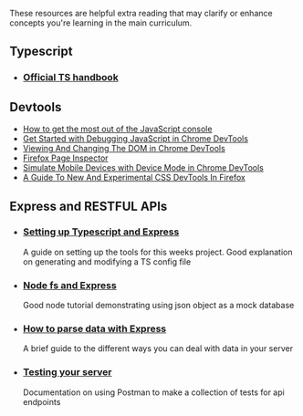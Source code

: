 These resources are helpful extra reading that may clarify or enhance concepts you're learning in the main curriculum.
## Typescript

- ### [Official TS handbook](https://www.typescriptlang.org/docs/handbook/intro.html) 

## Devtools
- [How to get the most out of the JavaScript console](https://www.freecodecamp.org/news/how-to-get-the-most-out-of-the-javascript-console-b57ca9db3e6d/)
- [Get Started with Debugging JavaScript in Chrome DevTools](https://developers.google.com/web/tools/chrome-devtools/javascript/)  
- [Viewing And Changing The DOM in Chrome DevTools](https://developers.google.com/web/tools/chrome-devtools/dom)
- [Firefox Page Inspector](https://developer.mozilla.org/en-US/docs/Tools/Page_Inspector)
- [Simulate Mobile Devices with Device Mode in Chrome DevTools](https://developers.google.com/web/tools/chrome-devtools/device-mode/)
- [A Guide To New And Experimental CSS DevTools In Firefox](https://www.smashingmagazine.com/2019/10/guide-new-experimental-css-devtools-firefox/)

## Express and  RESTFUL APIs

- ### [Setting up Typescript and Express](https://blog.logrocket.com/how-to-set-up-node-typescript-express/)
  A guide on setting up the tools for this weeks project. Good explanation on generating and modifying a TS config file

- ### [Node fs and Express](https://www.tutorialspoint.com/nodejs/nodejs_restful_api.htm)
  Good node tutorial demonstrating  using json object as a mock database

- ### [How to parse data with Express](https://medium.com/@rldsn/3-ways-of-parsing-parameters-in-express-98404008390d)
  A brief guide to the different ways you can deal with data in your server

- ### [Testing your server](https://learning.postman.com/docs/designing-and-developing-your-api/testing-an-api/)
  Documentation on using Postman to make a collection of tests for api endpoints
